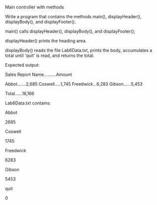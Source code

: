 Main controller with methods

Write a program that contains the methods main(), displayHeader(), displayBody(), and displayFooter().

main() calls displayHeader(), displayBody(), and displayFooter();

displayHeader() prints the heading area.

displayBody() reads the file Lab6Data.txt, prints the body, accumulates a total until 'quit' is read, and returns the total.


Expected output:

Sales Report
Name..........Amount

Abbot.......2,685
Coswell.....1,745
Freedwick...6,283
Gibson......5,453

Total......16,166



Lab6Data.txt contains:

Abbot

2685

Coswell

1745

Freedwick

6283

Gibson

5453

quit

0

